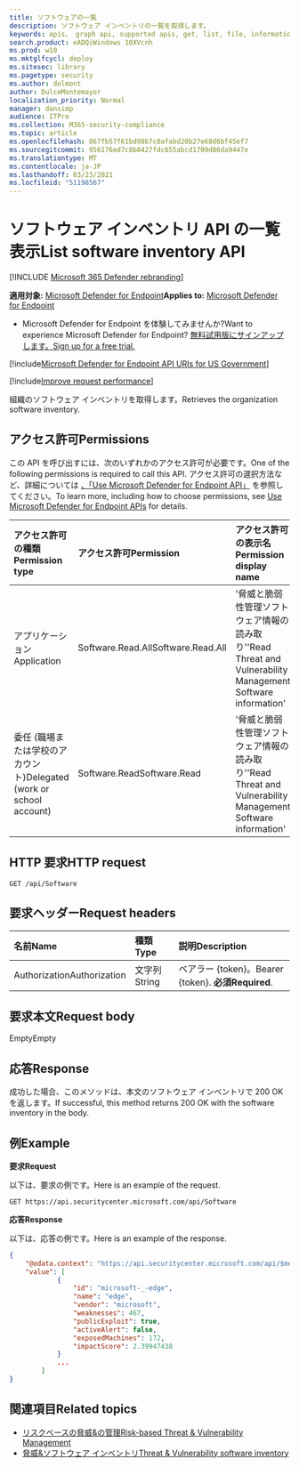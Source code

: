 ```yaml
---
title: ソフトウェアの一覧
description: ソフトウェア インベントリの一覧を取得します。
keywords: apis、 graph api, supported apis, get, list, file, information, software inventory, threat & 脆弱性管理 api, mdatp tvm api
search.product: eADQiWindows 10XVcnh
ms.prod: w10
ms.mktglfcycl: deploy
ms.sitesec: library
ms.pagetype: security
ms.author: dolmont
author: DulceMontemayor
localization_priority: Normal
manager: dansimp
audience: ITPro
ms.collection: M365-security-compliance
ms.topic: article
ms.openlocfilehash: 867fb57f61bd98b7c0afabd20b27e68d6bf45ef7
ms.sourcegitcommit: 956176ed7c8b8427fdc655abcd1709d86da9447e
ms.translationtype: MT
ms.contentlocale: ja-JP
ms.lasthandoff: 03/23/2021
ms.locfileid: "51198567"
---
```

# <a name="list-software-inventory-api"></a><span data-ttu-id="32662-104">ソフトウェア インベントリ API の一覧表示</span><span class="sxs-lookup"><span data-stu-id="32662-104">List software inventory API</span></span>

[!INCLUDE [Microsoft 365 Defender rebranding](../../includes/microsoft-defender.md)]

<span data-ttu-id="32662-105">**適用対象:** [Microsoft Defender for Endpoint](https://go.microsoft.com/fwlink/?linkid=2154037)</span><span class="sxs-lookup"><span data-stu-id="32662-105">**Applies to:** [Microsoft Defender for Endpoint](https://go.microsoft.com/fwlink/?linkid=2154037)</span></span>

- <span data-ttu-id="32662-106">Microsoft Defender for Endpoint を体験してみませんか?</span><span class="sxs-lookup"><span data-stu-id="32662-106">Want to experience Microsoft Defender for Endpoint?</span></span> [<span data-ttu-id="32662-107">無料試用版にサインアップします。</span><span class="sxs-lookup"><span data-stu-id="32662-107">Sign up for a free trial.</span></span>](https://www.microsoft.com/microsoft-365/windows/microsoft-defender-atp?ocid=docs-wdatp-exposedapis-abovefoldlink) 

[!include[Microsoft Defender for Endpoint API URIs for US Government](../../includes/microsoft-defender-api-usgov.md)]

[!include[Improve request performance](../../includes/improve-request-performance.md)]

<span data-ttu-id="32662-108">組織のソフトウェア インベントリを取得します。</span><span class="sxs-lookup"><span data-stu-id="32662-108">Retrieves the organization software inventory.</span></span>

## <a name="permissions"></a><span data-ttu-id="32662-109">アクセス許可</span><span class="sxs-lookup"><span data-stu-id="32662-109">Permissions</span></span>
<span data-ttu-id="32662-110">この API を呼び出すには、次のいずれかのアクセス許可が必要です。</span><span class="sxs-lookup"><span data-stu-id="32662-110">One of the following permissions is required to call this API.</span></span> <span data-ttu-id="32662-111">アクセス許可の選択方法など、詳細については [、「Use Microsoft Defender for Endpoint API」](apis-intro.md) を参照してください。</span><span class="sxs-lookup"><span data-stu-id="32662-111">To learn more, including how to choose permissions, see [Use Microsoft Defender for Endpoint APIs](apis-intro.md) for details.</span></span>

<span data-ttu-id="32662-112">アクセス許可の種類</span><span class="sxs-lookup"><span data-stu-id="32662-112">Permission type</span></span> |   <span data-ttu-id="32662-113">アクセス許可</span><span class="sxs-lookup"><span data-stu-id="32662-113">Permission</span></span>  |   <span data-ttu-id="32662-114">アクセス許可の表示名</span><span class="sxs-lookup"><span data-stu-id="32662-114">Permission display name</span></span>
:---|:---|:---
<span data-ttu-id="32662-115">アプリケーション</span><span class="sxs-lookup"><span data-stu-id="32662-115">Application</span></span> |<span data-ttu-id="32662-116">Software.Read.All</span><span class="sxs-lookup"><span data-stu-id="32662-116">Software.Read.All</span></span> |    <span data-ttu-id="32662-117">'脅威と脆弱性管理ソフトウェア情報の読み取り'</span><span class="sxs-lookup"><span data-stu-id="32662-117">'Read Threat and Vulnerability Management Software information'</span></span>
<span data-ttu-id="32662-118">委任 (職場または学校のアカウント)</span><span class="sxs-lookup"><span data-stu-id="32662-118">Delegated (work or school account)</span></span> | <span data-ttu-id="32662-119">Software.Read</span><span class="sxs-lookup"><span data-stu-id="32662-119">Software.Read</span></span> |    <span data-ttu-id="32662-120">'脅威と脆弱性管理ソフトウェア情報の読み取り'</span><span class="sxs-lookup"><span data-stu-id="32662-120">'Read Threat and Vulnerability Management Software information'</span></span>

## <a name="http-request"></a><span data-ttu-id="32662-121">HTTP 要求</span><span class="sxs-lookup"><span data-stu-id="32662-121">HTTP request</span></span>
```
GET /api/Software
```

## <a name="request-headers"></a><span data-ttu-id="32662-122">要求ヘッダー</span><span class="sxs-lookup"><span data-stu-id="32662-122">Request headers</span></span>

<span data-ttu-id="32662-123">名前</span><span class="sxs-lookup"><span data-stu-id="32662-123">Name</span></span> | <span data-ttu-id="32662-124">種類</span><span class="sxs-lookup"><span data-stu-id="32662-124">Type</span></span> | <span data-ttu-id="32662-125">説明</span><span class="sxs-lookup"><span data-stu-id="32662-125">Description</span></span>
:---|:---|:---
<span data-ttu-id="32662-126">Authorization</span><span class="sxs-lookup"><span data-stu-id="32662-126">Authorization</span></span> | <span data-ttu-id="32662-127">文字列</span><span class="sxs-lookup"><span data-stu-id="32662-127">String</span></span> | <span data-ttu-id="32662-128">ベアラー {token}。</span><span class="sxs-lookup"><span data-stu-id="32662-128">Bearer {token}.</span></span> <span data-ttu-id="32662-129">**必須**</span><span class="sxs-lookup"><span data-stu-id="32662-129">**Required**.</span></span>


## <a name="request-body"></a><span data-ttu-id="32662-130">要求本文</span><span class="sxs-lookup"><span data-stu-id="32662-130">Request body</span></span>
<span data-ttu-id="32662-131">Empty</span><span class="sxs-lookup"><span data-stu-id="32662-131">Empty</span></span>

## <a name="response"></a><span data-ttu-id="32662-132">応答</span><span class="sxs-lookup"><span data-stu-id="32662-132">Response</span></span>
<span data-ttu-id="32662-133">成功した場合、このメソッドは、本文のソフトウェア インベントリで 200 OK を返します。</span><span class="sxs-lookup"><span data-stu-id="32662-133">If successful, this method returns 200 OK with the software inventory in the body.</span></span>


## <a name="example"></a><span data-ttu-id="32662-134">例</span><span class="sxs-lookup"><span data-stu-id="32662-134">Example</span></span>

<span data-ttu-id="32662-135">**要求**</span><span class="sxs-lookup"><span data-stu-id="32662-135">**Request**</span></span>

<span data-ttu-id="32662-136">以下は、要求の例です。</span><span class="sxs-lookup"><span data-stu-id="32662-136">Here is an example of the request.</span></span>

```
GET https://api.securitycenter.microsoft.com/api/Software
```

<span data-ttu-id="32662-137">**応答**</span><span class="sxs-lookup"><span data-stu-id="32662-137">**Response**</span></span>

<span data-ttu-id="32662-138">以下は、応答の例です。</span><span class="sxs-lookup"><span data-stu-id="32662-138">Here is an example of the response.</span></span>


```json
{
    "@odata.context": "https://api.securitycenter.microsoft.com/api/$metadata#Software",
    "value": [
            {
                "id": "microsoft-_-edge",
                "name": "edge",
                "vendor": "microsoft",
                "weaknesses": 467,
                "publicExploit": true,
                "activeAlert": false,
                "exposedMachines": 172,
                "impactScore": 2.39947438
            }
            ...
        ]
}
```

## <a name="related-topics"></a><span data-ttu-id="32662-139">関連項目</span><span class="sxs-lookup"><span data-stu-id="32662-139">Related topics</span></span>
- [<span data-ttu-id="32662-140">リスクベースの脅威&の管理</span><span class="sxs-lookup"><span data-stu-id="32662-140">Risk-based Threat & Vulnerability Management</span></span>](https://docs.microsoft.com/microsoft-365/security/defender-endpoint/next-gen-threat-and-vuln-mgt)
- [<span data-ttu-id="32662-141">脅威&ソフトウェア インベントリ</span><span class="sxs-lookup"><span data-stu-id="32662-141">Threat & Vulnerability software inventory</span></span>](https://docs.microsoft.com/microsoft-365/security/defender-endpoint/tvm-software-inventory)

